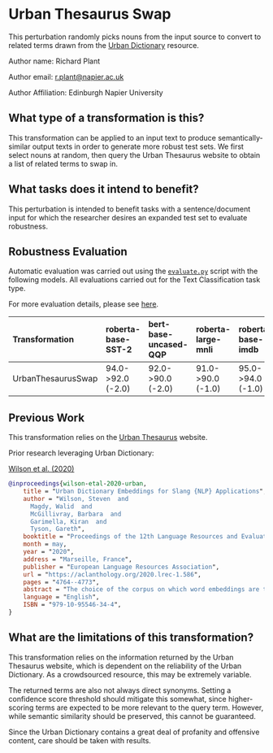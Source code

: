 # Urban Thesaurus Swap
This perturbation randomly picks nouns from the input source to convert to related terms drawn from the
[Urban Dictionary](https://www.urbandictionary.com/) resource.

Author name: Richard Plant

Author email: r.plant@napier.ac.uk

Author Affiliation: Edinburgh Napier University

## What type of a transformation is this?
This transformation can be applied to an input text to produce semantically-similar output texts in order to generate
more robust test sets. We first select nouns at random, then query the Urban Thesaurus website to obtain a list of
related terms to swap in.

## What tasks does it intend to benefit?
This perturbation is intended to benefit tasks with a sentence/document input for which the researcher desires an
expanded test set to evaluate robustness.

## Robustness Evaluation

Automatic evaluation was carried out using the 
[`evaluate.py`](https://github.com/GEM-benchmark/NL-Augmenter/blob/main/evaluate.py) script with the following models. 
All evaluations carried out for the Text Classification task type. 

For more evaluation details, please see [here](https://github.com/GEM-benchmark/NL-Augmenter/tree/main/evaluation).

| Transformation              | roberta-base-SST-2   | bert-base-uncased-QQP   | roberta-large-mnli   | roberta-base-imdb   |
|:----------------------------|:---------------------|:------------------------|:---------------------|:--------------------|
| UrbanThesaurusSwap          | 94.0->92.0 (-2.0)    | 92.0->90.0 (-2.0)       | 91.0->90.0 (-1.0)    | 95.0->94.0 (-1.0)   |

## Previous Work

This transformation relies on the [Urban Thesaurus](https://urbanthesaurus.org/) website.

Prior research leveraging Urban Dictionary:

[Wilson et al. (2020)](https://aclanthology.org/2020.lrec-1.586/)
```bibtex
@inproceedings{wilson-etal-2020-urban,
    title = "Urban Dictionary Embeddings for Slang {NLP} Applications",
    author = "Wilson, Steven  and
      Magdy, Walid  and
      McGillivray, Barbara  and
      Garimella, Kiran  and
      Tyson, Gareth",
    booktitle = "Proceedings of the 12th Language Resources and Evaluation Conference",
    month = may,
    year = "2020",
    address = "Marseille, France",
    publisher = "European Language Resources Association",
    url = "https://aclanthology.org/2020.lrec-1.586",
    pages = "4764--4773",
    abstract = "The choice of the corpus on which word embeddings are trained can have a sizable effect on the learned representations, the types of analyses that can be performed with them, and their utility as features for machine learning models. To contribute to the existing sets of pre-trained word embeddings, we introduce and release the first set of word embeddings trained on the content of Urban Dictionary, a crowd-sourced dictionary for slang words and phrases. We show that although these embeddings are trained on fewer total tokens (by at least an order of magnitude compared to most popular pre-trained embeddings), they have high performance across a range of common word embedding evaluations, ranging from semantic similarity to word clustering tasks. Further, for some extrinsic tasks such as sentiment analysis and sarcasm detection where we expect to require some knowledge of colloquial language on social media data, initializing classifiers with the Urban Dictionary Embeddings resulted in improved performance compared to initializing with a range of other well-known, pre-trained embeddings that are order of magnitude larger in size.",
    language = "English",
    ISBN = "979-10-95546-34-4",
}
```

## What are the limitations of this transformation?

This transformation relies on the information returned by the Urban Thesaurus website, which is dependent on the
reliability of the Urban Dictionary. As a crowdsourced resource, this may be extremely variable.

The returned terms are also not always direct synonyms. Setting a confidence score threshold should mitigate this
somewhat, since higher-scoring terms are expected to be more relevant to the query term. However, while semantic
similarity should be preserved, this cannot be guaranteed.

Since the Urban Dictionary contains a great deal of profanity and offensive content, care should be taken with results.